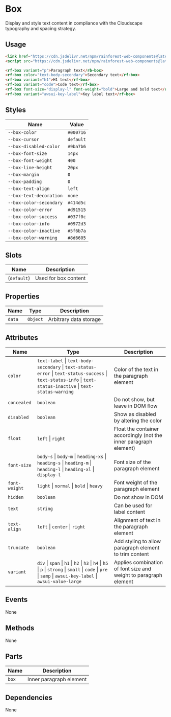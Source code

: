 # Box

Display and style text content in compliance with the Cloudscape typography and spacing strategy.

## Usage

``` html
<link href="https://cdn.jsdelivr.net/npm/rainforest-web-components@latest/rainforest.css" rel="stylesheet">
<script src="https://cdn.jsdelivr.net/npm/rainforest-web-components@latest/label.js" type="module"></script>
```

``` html
<rf-box variant="p">Paragraph text</rb-box>
<rf-box color="text-body-secondary">Secondary text</rf-box>
<rf-box variant="h1">H1 text</rf-box>
<rf-box variant="code">Code text</rf-box>
<rf-box font-size="display-l" font-weight="bold">Large and bold text</rf-box>
<rf-box variant="awsui-key-label">Key label text</rf-box>
```

## Styles

| Name | Value |
| --- | --- |
| `--box-color` | `#000716` |
| `--box-cursor` | `default` |
| `--box-disabled-color` | `#9ba7b6` |
| `--box-font-size` | `14px` |
| `--box-font-weight` | `400` |
| `--box-line-height` | `20px` |
| `--box-margin` | `0` |
| `--box-padding` | `0` |
| `--box-text-align` | `left` |
| `--box-text-decoration` | `none` |
| `--box-color-secondary` | `#414d5c` |
| `--box-color-error` | `#d91515` |
| `--box-color-success` | `#037f0c` |
| `--box-color-info` | `#0972d3` |
| `--box-color-inactive` | `#5f6b7a` |
| `--box-color-warning` | `#8d6605` |

## Slots

| Name | Description |
| --- | --- |
| (`default`) | Used for box content |

## Properties

| Name | Type | Description |
| --- | --- | --- |
| `data` | `Object` | Arbitrary data storage |

## Attributes

| Name | Type | Description |
| --- | --- | --- |
| `color` | `text-label` \| `text-body-secondary` \| `text-status-error` \| `text-status-success` \| `text-status-info` \| `text-status-inactive` \| `text-status-warning` | Color of the text in the paragraph element |
| `concealed` | `boolean` | Do not show, but leave in DOM flow|      
| `disabled` | `boolean` | Show as disabled by altering the color |
| `float` | `left` \| `right` | Float the container accordingly (not the inner paragraph element) |      
| `font-size` | `body-s` \| `body-m` \| `heading-xs` \| `heading-s` \| `heading-m` \| `heading-l` \| `heading-xl` \| `display-l` | Font size of the paragraph element |
| `font-weight` | `light` \| `normal` \| `bold` \| `heavy` | Font weight of the paragraph element |
| `hidden` | `boolean` | Do not show in DOM |      
| `text` | `string` | Can be used for label content |
| `text-align` | `left` \| `center` \| `right` | Alignment of text in the paragraph element |
| `truncate` | `boolean` | Add styling to allow paragraph element to trim content |      
| `variant`  | `div` \| `span` \| `h1` \| `h2` \| `h3` \| `h4` \| `h5` \| `p` \| `strong` \| `small` \| `code` \| `pre` \| `samp` \| `awsui-key-label` \| `awsui-value-large` | Applies combination of font size and weight to paragraph element |

## Events

None

## Methods

None

## Parts

| Name | Description |
| --- | --- |
| `box` | Inner paragraph element |

## Dependencies

None
